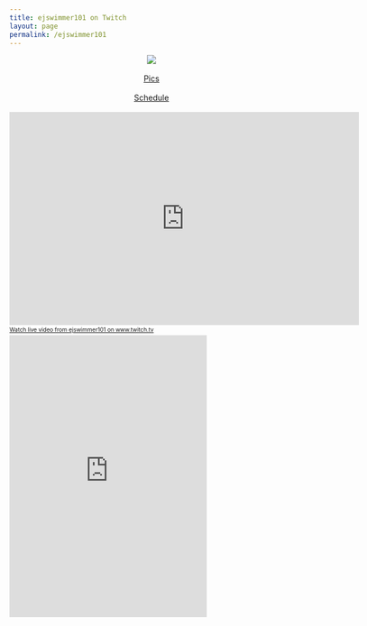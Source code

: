 ```yaml
---
title: ejswimmer101 on Twitch
layout: page
permalink: /ejswimmer101
---
```

<center><img src="https://www.bradykondek.ga/pics/ejswimmer101.png"></center>
<br>
<center><a href="https://www.bradykondek.ga/ejswimmer101/pics">Pics</a></center>
<br>
<center><a href="https://www.bradykondek.ga/ejswimmer101/schedule">Schedule</a></center>
<br>
<iframe src="https://player.twitch.tv/?channel=ejswimmer101" frameborder="0" allowfullscreen="true" scrolling="no" height="378" width="620"></iframe><a href="https://www.twitch.tv/ejswimmer101?tt_content=text_link&tt_medium=live_embed" style="padding:2px 0px 4px; display:block; width:345px; font-weight:normal; font-size:10px; text-decoration:underline;">Watch live video from ejswimmer101 on www.twitch.tv</a>
<iframe src="https://www.twitch.tv/embed/ejswimmer101/chat" frameborder="0" scrolling="no" height="500" width="350"></iframe>
